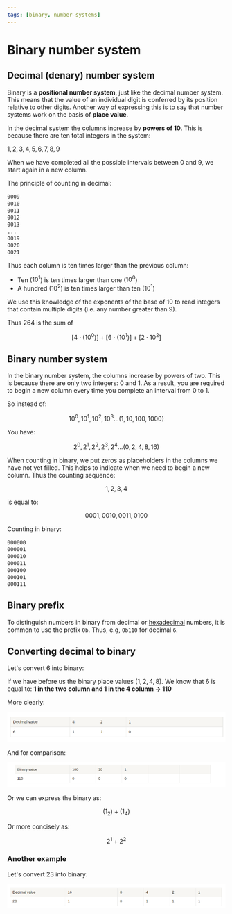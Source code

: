 ```yaml
---
tags: [binary, number-systems]
---
```


# Binary number system

## Decimal (denary) number system

Binary is a **positional number system**, just like the decimal number system.
This means that the value of an individual digit is conferred by its position
relative to other digits. Another way of expressing this is to say that number
systems work on the basis of **place value**.

In the decimal system the columns increase by **powers of 10**. This is because
there are ten total integers in the system:

$1, 2, 3, 4, 5, 6, 7, 8, 9$

When we have completed all the possible intervals between $0$ and $9$, we start
again in a new column.

The principle of counting in decimal:

```
0009
0010
0011
0012
0013
...
0019
0020
0021
```

Thus each column is ten times larger than the previous column:

- Ten ($10^1$) is ten times larger than one ($10^0$)
- A hundred ($10^2$) is ten times larger than ten ($10^1$)

We use this knowledge of the exponents of the base of 10 to read integers that
contain multiple digits (i.e. any number greater than 9).

Thus 264 is the sum of

$$[4 \cdot (10^0)] + [6 \cdot (10^1)] + [2 \cdot 10^2]  $$

## Binary number system

In the binary number system, the columns increase by powers of two. This is
because there are only two integers: 0 and 1. As a result, you are required to
begin a new column every time you complete an interval from 0 to 1.

So instead of:

$$ 10^0, 10^1, 10^2, 10^3 ... (1, 10, 100, 1000) $$

You have:

$$ 2^0, 2^1, 2^2, 2^3, 2^4... (0, 2, 4, 8, 16) $$

When counting in binary, we put zeros as placeholders in the columns we have not
yet filled. This helps to indicate when we need to begin a new column. Thus the
counting sequence:

$$ 1, 2, 3, 4 $$

is equal to:

$$ 0001, 0010, 0011, 0100 $$

Counting in binary:

```
000000
000001
000010
000011
000100
000101
000111
```

## Binary prefix

To distinguish numbers in binary from decimal or
[hexadecimal](Hexadecimal_number_system.md)
numbers, it is common to use the prefix `0b`. Thus, e.g, `0b110` for decimal
`6`.

## Converting decimal to binary

Let's convert 6 into binary:

If we have before us the binary place values ($1, 2, 4, 8$). We know that 6 is
equal to: **1 in the two column and 1 in the 4 column → 110**

More clearly:

![](static/Pasted_image_20220319135558.png)

And for comparison:

![](static/Pasted_image_20220319135805.png)

Or we can express the binary as:

$$ (1 _ 2) + (1 _ 4) $$

Or more concisely as:

$$ 2^1 + 2^2 $$

### Another example

Let's convert 23 into binary:

![](static/Pasted_image_20220319135823.png)
